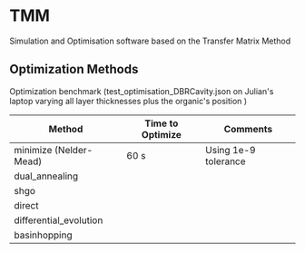 # TMM

Simulation and Optimisation software based on the Transfer Matrix Method

## Optimization Methods

Optimization benchmark (test_optimisation_DBRCavity.json on Julian's laptop
varying all layer thicknesses plus the organic's position )

| Method                 | Time to Optimize | Comments             |
| ---------------------- | ---------------- | -------------------- |
| minimize (Nelder-Mead) | 60 s             | Using 1e-9 tolerance |
| dual_annealing         |                  |                      |
| shgo                   |                  |                      |
| direct                 |                  |                      |
| differential_evolution |                  |                      |
| basinhopping           |                  |                      |
